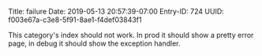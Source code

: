 Title: failure
Date: 2019-05-13 20:57:39-07:00
Entry-ID: 724
UUID: f003e67a-c3e8-5f91-8ae1-f4def03843f1

This category's index should not work. In prod it should show a pretty error page, in debug it should show the exception handler.

